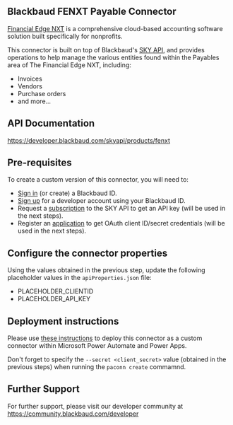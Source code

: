 ## Blackbaud FENXT Payable Connector

[Financial Edge NXT](https://www.blackbaud.com/products/blackbaud-financial-edge-nxt) is a comprehensive cloud-based accounting software solution built specifically for nonprofits.

This connector is built on top of Blackbaud's [SKY API](https://developer.blackbaud.com/skyapi), and provides operations to help manage the various entities found within the Payables area of The Financial Edge NXT, including:
* Invoices
* Vendors
* Purchase orders
* and more...

## API Documentation
https://developer.blackbaud.com/skyapi/products/fenxt

## Pre-requisites
To create a custom version of this connector, you will need to:
* [Sign in](https://signin.blackbaud.com) (or create) a Blackbaud ID.
* [Sign up](https://developer.blackbaud.com/signup) for a developer account using your Blackbaud ID.
* Request a [subscription](https://developer.blackbaud.com/subscriptions) to the SKY API to get an API key (will be used in the next steps).
* Register an [application](https://developer.blackbaud.com/apps) to get OAuth client ID/secret credentials (will be used in the next steps).

## Configure the connector properties
Using the values obtained in the previous step, update the following placeholder values in the `apiProperties.json` file:
* PLACEHOLDER_CLIENTID
* PLACEHOLDER_API_KEY

## Deployment instructions
Please use [these instructions](https://docs.microsoft.com/en-us/connectors/custom-connectors/paconn-cli) to deploy this connector as a custom connector within Microsoft Power Automate and Power Apps.

Don't forget to specify the `--secret <client_secret>` value (obtained in the previous steps) when running the `paconn create` commamnd.

## Further Support
For further support, please visit our developer community at https://community.blackbaud.com/developer